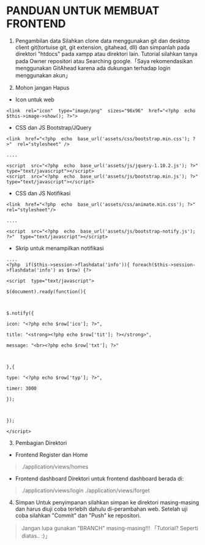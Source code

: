 # PANDUAN UNTUK MEMBUAT FRONTEND
1. Pengambilan data
Silahkan clone data menggunakan git dan desktop client git(tortuise git, git extension, gitahead, dll) dan simpanlah pada direktori "htdocs" pada xampp atau direktori lain.
Tutorial silahkan tanya pada Owner repositori atau Searching google.「Saya rekomendasikan menggunakan GitAhead karena ada dukungan terhadap login menggunakan akun」

3.  Mohon jangan Hapus
 - Icon untuk web
```
<link  rel="icon"  type="image/png"  sizes="96x96"  href="<?php  echo  $this->image->show(); ?>">
```
 - CSS dan JS Bootstrap/JQuery
```
<link  href="<?php  echo  base_url('assets/css/bootstrap.min.css'); ?>"  rel="stylesheet" />

....

<script  src="<?php  echo  base_url('assets/js/jquery-1.10.2.js'); ?>"  type="text/javascript"></script>
<script  src="<?php  echo  base_url('assets/js/bootstrap.min.js'); ?>"  type="text/javascript"></script>
```

 - CSS dan JS Notifikasi
```
<link  href="<?php  echo  base_url('assets/css/animate.min.css'); ?>"  rel="stylesheet"/>

....

<script  src="<?php  echo  base_url('assets/js/bootstrap-notify.js'); ?>"  type="text/javascript"></script>
```
 - Skrip untuk menampilkan notifikasi
```
....
<?php  if($this->session->flashdata('info')){ foreach($this->session->flashdata('info') as $row) {?>

<script  type="text/javascript">

$(document).ready(function(){

  

$.notify({

icon: "<?php echo $row['ico']; ?>",

title: "<strong><?php echo $row['tit']; ?></strong>",

message: "<br><?php echo $row['txt']; ?>"

  

},{

type: "<?php echo $row['typ']; ?>",

timer: 3000

});

  

});

</script>
```

 3. Pembagian Direktori
 - Frontend Register dan Home
> ./application/views/homes


 - Frontend dashboard
 Direktori untuk frontend dashboard berada di:
> ./application/views/login
> ./application/views/forget

4. Simpan
Untuk penyimpanan silahkan simpan ke direktori masing-masing dan harus diuji coba terlebih dahulu di-perambahan web.
Setelah uji coba silahkan "Commit" dan "Push" ke repositori.

> Jangan lupa gunakan "BRANCH" masing-masing!!! 「Tutorial? Seperti diatas.. :)」
